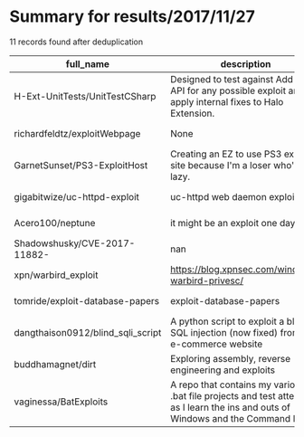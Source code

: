 
# Summary for results/2017/11/27
    
11 records found after deduplication

| full_name | description | html_url | matched_list | matched_count | pushed_at | size | stargazers_count | language | forks_count |
|-----------------------------------|-----------------------------------------------------------------------------------------------------------------------------------|------------------------------------------------------|----------------|-----------------|---------------------------|---------|--------------------|------------|---------------|
| H-Ext-UnitTests/UnitTestCSharp | Designed to test against Add-on API for any possible exploit and apply internal fixes to Halo Extension. | https://github.com/H-Ext-UnitTests/UnitTestCSharp | ['exploit'] | 1 | 2017-11-27 19:33:42+00:00 | 492 | 2 | C# | 0 |
| richardfeldtz/exploitWebpage | None | https://github.com/richardfeldtz/exploitWebpage | ['exploit'] | 1 | 2017-11-27 22:12:29+00:00 | 808 | 0 | HTML | 0 |
| GarnetSunset/PS3-ExploitHost | Creating an EZ to use PS3 exploit site because I'm a loser who's lazy. | https://github.com/GarnetSunset/PS3-ExploitHost | ['exploit'] | 1 | 2017-11-27 19:44:31+00:00 | 2839 | 1 | HTML | 1 |
| gigabitwize/uc-httpd-exploit | uc-httpd web daemon exploit. | https://github.com/gigabitwize/uc-httpd-exploit | ['exploit'] | 1 | 2017-11-27 15:45:20+00:00 | 2 | 0 | Python | 1 |
| Acero100/neptune | it might be an exploit one day | https://github.com/Acero100/neptune | ['exploit'] | 1 | 2017-11-27 15:21:54+00:00 | 52 | 0 | | 2 |
| Shadowshusky/CVE-2017-11882- | nan | https://github.com/Shadowshusky/CVE-2017-11882- | ['cve-2'] | 1 | 2017-11-27 01:50:52+00:00 | 7 | 1 | Python | 0 |
| xpn/warbird_exploit | https://blog.xpnsec.com/windows-warbird-privesc/ | https://github.com/xpn/warbird_exploit | ['exploit'] | 1 | 2017-11-27 13:54:54+00:00 | 7 | 19 | C++ | 9 |
| tomride/exploit-database-papers | exploit-database-papers | https://github.com/tomride/exploit-database-papers | ['exploit'] | 1 | 2017-11-27 12:59:24+00:00 | 1576328 | 9 | Shell | 85 |
| dangthaison0912/blind_sqli_script | A python script to exploit a blind SQL injection (now fixed) from a e-commerce website | https://github.com/dangthaison0912/blind_sqli_script | ['exploit'] | 1 | 2017-11-27 17:34:12+00:00 | 1 | 0 | Python | 0 |
| buddhamagnet/dirt | Exploring assembly, reverse engineering and exploits | https://github.com/buddhamagnet/dirt | ['exploit'] | 1 | 2017-11-27 21:57:53+00:00 | 9470 | 0 | C | 0 |
| vaginessa/BatExploits | A repo that contains my various .bat file projects and test attempts, as I learn the ins and outs of Windows and the Command Line | https://github.com/vaginessa/BatExploits | ['exploit'] | 1 | 2017-11-27 04:17:16+00:00 | 105 | 0 | Batchfile | 0 |
